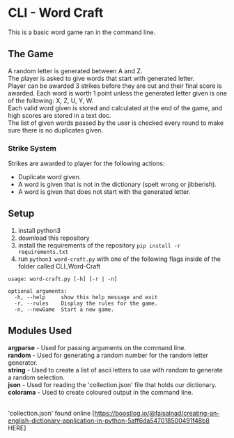 # CLI - Word Craft

This is a basic word game ran in the command line.

## The Game
A random letter is generated between A and Z.<br>
The player is asked to give words that start with generated letter.<br>
Player can be awarded 3 strikes before they are out and their final score is awarded. Each word is worth 1 point unless 
the generated letter given is one of the following: X, Z, U, Y, W.<br>
Each valid word given is stored and calculated at the end of the game, and high scores are stored in a text doc.<br>
The list of given words passed by the user is checked every round to make sure there is no duplicates given.<br>
### Strike System
Strikes are awarded to player for the following actions:
* Duplicate word given.
* A word is given that is not in the dictionary (spelt wrong or jibberish).
* A word is given that does not start with the generated letter.

## Setup
1. install python3
2. download this repository
3. install the requirements of the repository `pip install -r requirements.txt`
4. run `python3 word-craft.py` with one of the following flags inside of the folder called CLI_Word-Craft
```
usage: word-craft.py [-h] [-r | -n]

optional arguments:
  -h, --help     show this help message and exit
  -r, --rules    Display the rules for the game.
  -n, --newGame  Start a new game.
```


## Modules Used
**argparse** - Used for passing arguments on the command line.<br>
**random** - Used for generating a random number for the random letter generator.<br>
**string** - Used to create a list of ascii letters to use with random to generate a random selection.<br>
**json** - Used for reading the 'collection.json' file that holds our dictionary.<br>
**colorama** - Used to create coloured output in the command line.<br>
<br>

'collection.json' found online [https://boostlog.io/@faisalnad/creating-an-english-dictionary-application-in-python-5aff6da547018500491f48b8 HERE]
